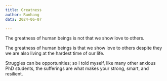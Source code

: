 ```yaml
---
title: Greatness 
author: Runhang
data: 2024-06-07

---
```


The greatness of human beings is not that we show love to others.

The greatness of human beings is that we show love to others despite they we are also living at the hardest time of our life. 

Struggles can be opportunities; so I told myself, like many other anxious PhD students, the sufferings are what makes your strong, smart, and resilient. 



